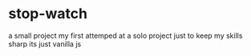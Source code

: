 # stop-watch
a small project
my first attemped at a solo project just to keep my skills sharp
its just vanilla js 

